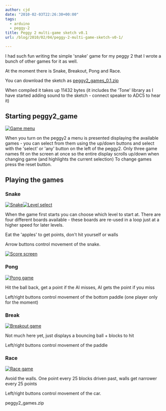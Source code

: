 ```yaml
---
author: cjd
date: "2010-02-03T22:26:30+00:00"
tags:
  - arduino
  - peggy-2
title: Peggy 2 multi-game sketch v0.1
url: /blog/2010/02/04/peggy-2-multi-game-sketch-v0-1/

---
```

I had such fun writing the simple 'snake' game for my peggy 2 that I wrote a bunch of other games for it as well.

At the moment there is Snake, Breakout, Pong and Race.

You can download the sketch as [peggy2\_games\_0.1.zip](/files/arduino/peggy2_games_0.1.zip)

When compiled it takes up 11432 bytes (it includes the 'Tone' library as I have started adding sound to the sketch - connect speaker to ADC5 to hear it)

## Starting peggy2\_game

 [![Game menu](/posts/media/peggy/game_menu.jpg)](/posts/media/peggy/game_menu.jpg)

When you turn on the peggy2 a menu is presented displaying the available games - you can select from them using the up/down buttons and select with the 'select' or 'any' button on the left of the peggy2.   Only three game names fit on the screen at once so the entire display scrolls up/down when changing game (and highlights the current selection)   To change games press the reset button.

## Playing the games

### Snake

[![Snake](/posts/media/peggy/snake.jpg)](/posts/media/peggy/snake.jpg)[![Level select](/posts/media/peggy/level_select.jpg)](/posts/media/peggy/level_select.jpg)

When the game first starts you can choose which level to start at.   There are four different boards available - these boards are re-used in a loop just at a higher speed for later levels.

Eat the 'apples' to get points, don't hit yourself or walls

Arrow buttons control movement of the snake.

[![Score screen](/posts/media/peggy/score.jpg)](/posts/media/peggy/score.jpg)

### Pong

 [![Pong game](/posts/media/peggy/pong.jpg)](/posts/media/peggy/pong.jpg)

Hit the ball back, get a point if the AI misses, AI gets the point if you miss

Left/right buttons control movement of the bottom paddle (one player only for the moment)

### Break

 [![Breakout game](/posts/media/peggy/break.jpg)](/posts/media/peggy/break.jpg)

Not much here yet, just displays a bouncing ball + blocks to hit

Left/right buttons control movement of the paddle

### Race

 [![Race game](/posts/media/peggy/race.jpg)](/posts/media/peggy/race.jpg)

Avoid the walls.   One point every 25 blocks driven past, walls get narrower every 25 points

Left/right buttons control movement of the car.

peggy2\_games.zip
